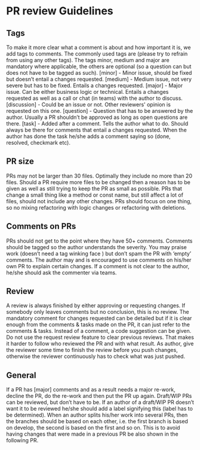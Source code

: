 # PR review Guidelines
## Tags
To make it more clear what a comment is about and how important it is, we add tags to comments. The commonly used tags are (please try to refrain from using any other tags).
The tags minor, medium and major are mandatory where applicable, the others are optional (so a question can but does not have to be tagged as such).
[minor] - Minor issue, should be fixed but doesn’t entail a changes requested.
[medium] - Medium issue, not very severe but has to be fixed. Entails a changes requested.
[major] - Major issue. Can be either business logic or technical. Entails a changes requested as well as a call or chat (in teams) with the author to discuss.
[discussion] - Could be an issue or not. Other reviewers' opinion is requested on this one.
[question] - Question that has to be answered by the author. Usually a PR shouldn’t be approved as long as open questions are there.
[task] - Added after a comment. Tells the author what to do. Should always be there for comments that entail a changes requested. When the author has done the task he/she adds a comment saying so (done, resolved, checkmark etc).

## PR size
PRs may not be larger than 30 files. Optimally they include no more than 20 files. Should a PR require more files to be changed then a reason has to be given as well as still trying to keep the PR as small as possible.
PRs that change a small thing like a method or const name, but still affect a lot of files, should not include any other changes.
PRs should focus on one thing, so no mixing refactoring with logic changes or refactoring with deletions.

## Comments on PRs
PRs should not get to the point where they have 50+ comments. Comments should be tagged so the author understands the severity.
You may praise work (doesn’t need a tag winking face ) but don’t spam the PR with ‘empty’ comments.
The author may and is encouraged to use comments on his/her own PR to explain certain changes.
If a comment is not clear to the author, he/she should ask the commenter via teams.

## Review
A review is always finished by either approving or requesting changes. If somebody only leaves comments but no conclusion, this is no review.
The mandatory comment for changes requested can be detailed but if it is clear enough from the comments & tasks made on the PR, it can just refer to the comments & tasks.
Instead of a comment, a code suggestion can be given.
Do not use the request review feature to clear previous reviews. That makes it harder to follow who reviewed the PR and with what result.
As author, give the reviewer some time to finish the review before you push changes, otherwise the reviewer continuously has to check what was just pushed.

## General
If a PR has [major] comments and as a result needs a major re-work, decline the PR, do the re-work and then put the PR up again.
Draft/WIP PRs can be reviewed, but don’t have to be. If an author of a draft/WIP PR doesn’t want it to be reviewed he/she should add a label signifying this (label has to be determined).
When an author splits his/her work into several PRs, then the branches should be based on each other, i.e. the first branch is based on develop, the second is based on the first and so on. This is to avoid having changes that were made in a previous PR be also shown in the following PR.
